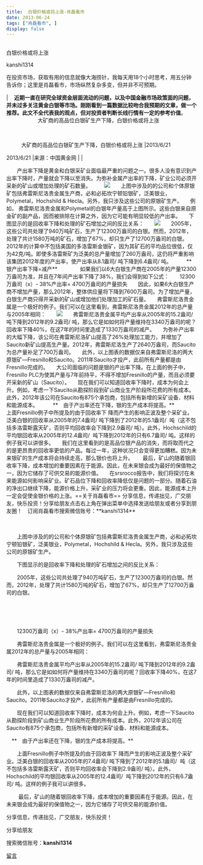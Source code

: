 ```yaml
---
title:  白银价格或将上涨-肖磊看市
date: 2013-06-24
tags: ["肖磊看市", ]
display: false
---
```



## 



白银价格或将上涨




kanshi1314




在投资市场，获取有用的信息就像大海捞针，我每天用18个小时思考，用五分钟告诉你；这里是肖磊看市，市场纵然复杂多变，但并非不可预期。

| &nbsp; &nbsp;**近期一直在研究全球资金层面流动的问题，以及中国金融市场政策面的问题，并未过多关注黄金白银等市场。刚刚看到一篇数据比较吻合我预期的文章，做一个推荐。此文不全代表我的观点，但对投资者判断长线行情有一定的参考价值**。 &nbsp; &nbsp; &nbsp; &nbsp; &nbsp; &nbsp; &nbsp; &nbsp; &nbsp;&nbsp; &nbsp; &nbsp; &nbsp; &nbsp; 大矿商的高品位白银矿生产下降，白银价格或将上涨

 &nbsp; &nbsp; &nbsp; &nbsp; &nbsp; &nbsp; &nbsp; 

 &nbsp; &nbsp; &nbsp; &nbsp; &nbsp; 大矿商的高品位白银矿生产下降，白银价格或将上涨
|2013/6/21

2013/6/21
|来源：中国黄金网
|
|
<td align="left">　　产出率下降是黄金和白银采矿业面临最严重的问题之一。很多人没有意识到产出率下降时，产量就会下降以至消失。为弥补金属产出率的下降，矿业公司必须开采新的矿山或增加处理的矿石数量。　　　<img src="http://www.gold.org.cn/upload/20130621/2013062115512412.jpg"/>　　上图中涉及的的公司和个体原银矿包括弗雷斯尼洛贵金属生产商，必和必拓坎宁顿铅银矿，泛美银业，Polymetal，Hochshild &amp; Hecla。另外，我只涉及这些公司的原银矿生产。　　例如， 弗雷斯尼洛贵金属和Polymetal的白银年产量高于上图所示。这些白银来自原金矿的副产品，因而被排除在计算之外，因为它可能有明显较低的产出率。　　下图显示的是回收率下降和处理的矿石增加之间的反比关系：　　<img src="http://www.gold.org.cn/upload/20130621/2013062115514656.jpg"/>　　2005年，这些公司共处理了940万吨矿石，生产了12300万盎司的白银。然而，2012年，处理了共计1580万吨的矿石，增加了67%，却只生产了12700万盎司的白银。　　2012年的计算中不包括美国的多洛雷斯金银矿，因为其矿石的平均品位很低，仅为42克/吨。即使多洛雷斯矿为泛美的总产量增加了260万盎司，这仍将严重影响该集团2012年度的产出率，使产出率从8.1盎司/ 吨下降到6.4盎司/ 吨。　　 　**　银产出率下降=减产**　　 　　如果我们以6大白银生产商在2005年的产量12300万盎司为准，并且在7年间产出率下降了38%，我们会得到如下公式：　　12300万盎司（x）- 38%产出率= 4700万盎司的产量损失　　因此，如果6大白银生产商不增加产量，那么2012年，整体供应量将下降到7600万盎司。为了增加产量，白银生产商只得开采新的矿山或增加他们处理加工的矿石量。　　弗雷斯尼洛贵金属是一个极好的例子。我们可以在这里看到，弗雷斯尼洛贵金属2012年的总产量与2005年相同：　　<img src="http://www.gold.org.cn/upload/20130621/2013062115521395.jpg"/>　　弗雷斯尼洛贵金属平均产出率从2005年的15.2盎司/ 吨下降到2012年的9.2盎司/ 吨，那么它是如如何将产量维持在3340万盎司的呢？回收率下降40%，在这7年的时间里造成了1330万盎司的减产。　　为弥补产出率的大幅下降，该公司在弗雷斯尼洛矿山提高了26%处理加工能力，并增加了Saucito新矿山提高生产量。2012年，弗雷斯尼洛生产了2640万盎司，而Saucito为总产量补足了700万盎司。　　此外，以上图表的数据仅来自弗雷斯尼洛的两大原银矿—Fresnillo和Saucito。2011年Saucito才投产，此前所有产量都是由Fresnillo完成的。　　大公司面临的问题是银的产出率下降。在上面的例子中，Fresnillo PLC为使其产量与7年前持平，不得不增加Fresnillo的产量，而且必须要开采新的矿山（Saucito）。　　现在我们可以知道回收率下降时，成本为何会上升。例如，考虑一下Saucito从勘探阶段到矿山商业生产阶段所花费的所有成本。此外，2012年该公司在Saucito有875个承包商，包括所有新增的采矿设备、材料和能源成本。　　 　**　由于产出率还在下降，银的生产成本将提高。**　　 　　上面Fresnillo例子中所提及的由于回收率下 降而产生的影响正波及整个采矿业。泛美白银的回收率从2005年的7.4盎司/ 吨下降到了2012年的5.1盎司/ &nbsp;吨（这不包括多洛雷斯露天矿，否则平均回收率会下降到2.9盎司/ 吨）。此外，Hochschild的平均银回收率从2005年的12.4盎司/ &nbsp;吨下降到2012年的只有6.7盎司/ 吨。这样的例子我可以讲很多。　　我们在这里看到的是高品位银产品的消失，而将取而代之的是更昂贵的回收率更低的产品。每过一年，这种状况只会变得更加糟糕。因为未来银矿的生产成本将会持续走高，那么银价也将上升。　　 最后，矿山的随着银回收率下降，成本增加的重要因素在于能源。因此，在未来银会成为最好的保值物之一，因为它储存了可供交易的能源价值。　　在srsrocco报告中，我们将探讨在未来能源如何影响采矿业。矿石品位下降和回收率降低仅是问题的一部分。随着石油的净出口继续下降，能源价格上升，采矿业的压力将会更重。因此，能源成本上升一定会促使金银价格的上涨。==关于肖磊看市== 分享信息，传递拙见，广交朋友，快乐投资！分享给朋友点击右上角在弹出菜单中选择发送给朋友或者分享到朋友圈！　订阅肖磊看市搜索微信账号：**kanshi1314**</td>

　

　　上图中涉及的的公司和个体原银矿包括弗雷斯尼洛贵金属生产商，必和必拓坎宁顿铅银矿，泛美银业，Polymetal，Hochshild &amp; Hecla。另外，我只涉及这些公司的原银矿生产。

　　下图显示的是回收率下降和处理的矿石增加之间的反比关系：

　　2005年，这些公司共处理了940万吨矿石，生产了12300万盎司的白银。然而，2012年，处理了共计1580万吨的矿石，增加了67%，却只生产了12700万盎司的白银。

　　 

　　 

　　12300万盎司（x）- 38%产出率= 4700万盎司的产量损失

　　弗雷斯尼洛贵金属是一个极好的例子。我们可以在这里看到，弗雷斯尼洛贵金属2012年的总产量与2005年相同：

　　弗雷斯尼洛贵金属平均产出率从2005年的15.2盎司/ 吨下降到2012年的9.2盎司/ 吨，那么它是如如何将产量维持在3340万盎司的呢？回收率下降40%，在这7年的时间里造成了1330万盎司的减产。

　　此外，以上图表的数据仅来自弗雷斯尼洛的两大原银矿—Fresnillo和Saucito。2011年Saucito才投产，此前所有产量都是由Fresnillo完成的。

　　现在我们可以知道回收率下降时，成本为何会上升。例如，考虑一下Saucito从勘探阶段到矿山商业生产阶段所花费的所有成本。此外，2012年该公司在Saucito有875个承包商，包括所有新增的采矿设备、材料和能源成本。

　**　由于产出率还在下降，银的生产成本将提高。**

　　上面Fresnillo例子中所提及的由于回收率下 降而产生的影响正波及整个采矿业。泛美白银的回收率从2005年的7.4盎司/ 吨下降到了2012年的5.1盎司/ &nbsp;吨（这不包括多洛雷斯露天矿，否则平均回收率会下降到2.9盎司/ 吨）。此外，Hochschild的平均银回收率从2005年的12.4盎司/ &nbsp;吨下降到2012年的只有6.7盎司/ 吨。这样的例子我可以讲很多。

　　 最后，矿山的随着银回收率下降，成本增加的重要因素在于能源。因此，在未来银会成为最好的保值物之一，因为它储存了可供交易的能源价值。





分享信息，传递拙见，广交朋友，快乐投资！

分享给朋友



搜索微信账号：**kanshi1314**









[留言](javascript:;)